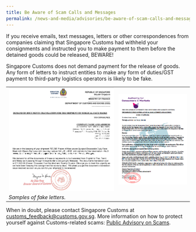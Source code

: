 ```yaml
---
title: Be Aware of Scam Calls and Messages
permalink: /news-and-media/advisories/be-aware-of-scam-calls-and-messages 
---
```


If you receive emails, text messages, letters or other correspondences from companies claiming that Singapore Customs had withheld your consignments and instructed you to make payment to them before the detained goods could be released, BEWARE!

Singapore Customs does not demand payment for the release of goods. Any form of letters to instruct entities to make any form of duties/GST payment to third-party logistics operators is likely to be fake. 

|  |   |
|---|---|
|![.](/images/advisory/Scam1-2020.png)|![.](/images/advisory/Scam2-2020.png)|
|*Samples of fake letters.*|

When in doubt, please contact Singapore Customs at  [customs_feedback@customs.gov.sg](mailto:customs_feedback@customs.gov.sg). More information on how to protect yourself against Customs-related scams: [Public Advisory on Scams](public-advisory-on-scams).
